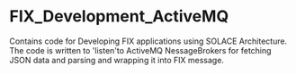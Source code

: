 # FIX_Development_ActiveMQ
Contains code for Developing FIX applications using SOLACE Architecture. The code is written to 'listen'to ActiveMQ NessageBrokers
for fetching JSON data and parsing and wrapping it into FIX message.
